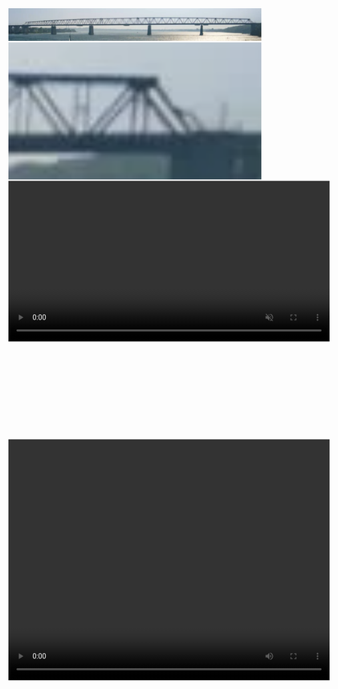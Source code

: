 <!--
This is currently a testpage

<video id="myVideo1" width="640" height="480">
  <source src="Animations/PartialVideoFiles/k1.mp4" type="video/mp4">
  Your browser does not support the video tag.
</video>

<script>
  const videoElement1 = document.getElementById('myVideo1');
  videoElement1.addEventListener('click', function() {
    if (videoElement1.paused || videoElement1.ended) {
      videoElement1.play();
    } else {
      videoElement1.pause();
    }
  });
</script>
-->



<img src="Animations/PartialVideoFiles/lillebaeltbro.png" alt="test" width="640">
<br>
<img src="Animations/PartialVideoFiles/bro_ende.png" width="640">


<div style="width: 640px; height: 300px;">
  <video id="standaloneVideo" width="640" muted>
    <source src="Animations/PartialVideoFiles/cropped_output2.mp4" type="video/mp4">
    Your browser does not support the video tag.
  </video>
</div>

<script>
  const standaloneVideo = document.getElementById('standaloneVideo');

  standaloneVideo.addEventListener('click', function() {
    if (standaloneVideo.paused || standaloneVideo.ended) {
      standaloneVideo.play();
    } else {
      standaloneVideo.pause();
    }
  });
</script>



<br><br><br><br><br><br><br><br><br><br><br>




<div style="position: relative; width: 640px; height: 480px;">
  <video id="videoElement1" width="640" height="480">
    <source src="Animations/PartialVideoFiles/k1.mp4" type="video/mp4">
    Your browser does not support the video tag.
  </video>
  <video id="videoElement2" width="640" height="480" style="position: absolute; top: 0; left: 0; display: none;" >
    <source src="Animations/PartialVideoFiles/k2.mp4" type="video/mp4">
    Your browser does not support the video tag.
  </video>
  <video id="videoElement3" width="640" height="480" style="position: absolute; top: 0; left: 0; display: none;" >
    <source src="Animations/PartialVideoFiles/k3.mp4" type="video/mp4">
    Your browser does not support the video tag.
  </video>
  <video id="videoElement4" width="640" height="480" style="position: absolute; top: 0; left: 0; display: none;" >
    <source src="Animations/PartialVideoFiles/BW_stamp.mp4" type="video/mp4">
    Your browser does not support the video tag.
  </video>
  <video id="videoElement5" width="640" height="480" style="position: absolute; top: 0; left: 0; display: none;" >
    <source src="Animations/PartialVideoFiles/stamp_full.mp4" type="video/mp4">
    Your browser does not support the video tag.
  </video>
</div>

<script>
  const videoElement_1 = document.getElementById('videoElement1');
  const videoElement_2 = document.getElementById('videoElement2');
  const videoElement_3 = document.getElementById('videoElement3');
  const videoElement_4 = document.getElementById('videoElement4');
  const videoElement_5 = document.getElementById('videoElement5');
  let currentVideo = videoElement_1;

  function transitionToNextVideo() {
    if (currentVideo === videoElement_1) {
      videoElement_1.style.display = 'none';
      videoElement_2.style.display = 'block';
      currentVideo = videoElement_2;
    } else if (currentVideo === videoElement_2) {
      videoElement_2.style.display = 'none';
      videoElement_3.style.display = 'block';
      currentVideo = videoElement_3;
    } else if (currentVideo === videoElement_3) {
      videoElement_3.style.display = 'none';
      videoElement_4.style.display = 'block';
      currentVideo = videoElement_4;
    } else if (currentVideo === videoElement_4) {
      videoElement_4.style.display = 'none';
      videoElement_5.style.display = 'block';
      currentVideo = videoElement_5;
    } else if (currentVideo === videoElement_5) {
      // Optionally loop back to the beginning
      console.log("All videos have been shown.");
      // videoElement_5.style.display = 'none';
      // videoElement_1.style.display = 'block';
      // currentVideo = videoElement_1;
    }
  }

  // Play/pause the current video on click
  document.addEventListener('click', function(event) {
    if (event.target === currentVideo) {
      if (currentVideo.paused || currentVideo.ended) {
        currentVideo.play();
      } else {
        currentVideo.pause();
      }
    }
  });

  // Transition to the next video when the current one ends
  videoElement_1.addEventListener('ended', transitionToNextVideo);
  videoElement_2.addEventListener('ended', transitionToNextVideo);
  videoElement_3.addEventListener('ended', transitionToNextVideo);
  videoElement_4.addEventListener('ended', transitionToNextVideo);
  // No 'ended' listener needed for the last video unless you want a specific action

  // Initially play the first video
  videoElement_1.play();
</script>









<br><br><br><br><br><br><br><br><br><br><br>
